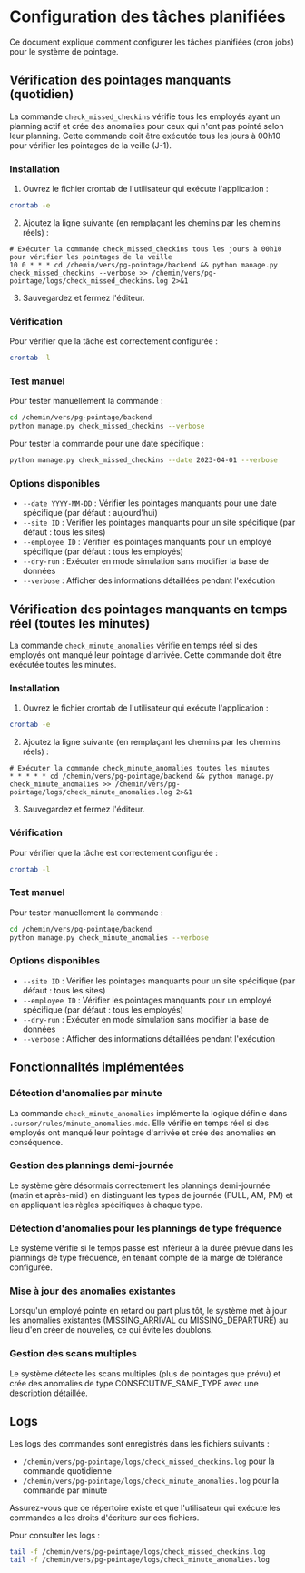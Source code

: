 # Configuration des tâches planifiées

Ce document explique comment configurer les tâches planifiées (cron jobs) pour le système de pointage.

## Vérification des pointages manquants (quotidien)

La commande `check_missed_checkins` vérifie tous les employés ayant un planning actif et crée des anomalies pour ceux qui n'ont pas pointé selon leur planning. Cette commande doit être exécutée tous les jours à 00h10 pour vérifier les pointages de la veille (J-1).

### Installation

1. Ouvrez le fichier crontab de l'utilisateur qui exécute l'application :

```bash
crontab -e
```

2. Ajoutez la ligne suivante (en remplaçant les chemins par les chemins réels) :

```
# Exécuter la commande check_missed_checkins tous les jours à 00h10 pour vérifier les pointages de la veille
10 0 * * * cd /chemin/vers/pg-pointage/backend && python manage.py check_missed_checkins --verbose >> /chemin/vers/pg-pointage/logs/check_missed_checkins.log 2>&1
```

3. Sauvegardez et fermez l'éditeur.

### Vérification

Pour vérifier que la tâche est correctement configurée :

```bash
crontab -l
```

### Test manuel

Pour tester manuellement la commande :

```bash
cd /chemin/vers/pg-pointage/backend
python manage.py check_missed_checkins --verbose
```

Pour tester la commande pour une date spécifique :

```bash
python manage.py check_missed_checkins --date 2023-04-01 --verbose
```

### Options disponibles

- `--date YYYY-MM-DD` : Vérifier les pointages manquants pour une date spécifique (par défaut : aujourd'hui)
- `--site ID` : Vérifier les pointages manquants pour un site spécifique (par défaut : tous les sites)
- `--employee ID` : Vérifier les pointages manquants pour un employé spécifique (par défaut : tous les employés)
- `--dry-run` : Exécuter en mode simulation sans modifier la base de données
- `--verbose` : Afficher des informations détaillées pendant l'exécution

## Vérification des pointages manquants en temps réel (toutes les minutes)

La commande `check_minute_anomalies` vérifie en temps réel si des employés ont manqué leur pointage d'arrivée. Cette commande doit être exécutée toutes les minutes.

### Installation

1. Ouvrez le fichier crontab de l'utilisateur qui exécute l'application :

```bash
crontab -e
```

2. Ajoutez la ligne suivante (en remplaçant les chemins par les chemins réels) :

```
# Exécuter la commande check_minute_anomalies toutes les minutes
* * * * * cd /chemin/vers/pg-pointage/backend && python manage.py check_minute_anomalies >> /chemin/vers/pg-pointage/logs/check_minute_anomalies.log 2>&1
```

3. Sauvegardez et fermez l'éditeur.

### Vérification

Pour vérifier que la tâche est correctement configurée :

```bash
crontab -l
```

### Test manuel

Pour tester manuellement la commande :

```bash
cd /chemin/vers/pg-pointage/backend
python manage.py check_minute_anomalies --verbose
```

### Options disponibles

- `--site ID` : Vérifier les pointages manquants pour un site spécifique (par défaut : tous les sites)
- `--employee ID` : Vérifier les pointages manquants pour un employé spécifique (par défaut : tous les employés)
- `--dry-run` : Exécuter en mode simulation sans modifier la base de données
- `--verbose` : Afficher des informations détaillées pendant l'exécution

## Fonctionnalités implémentées

### Détection d'anomalies par minute

La commande `check_minute_anomalies` implémente la logique définie dans `.cursor/rules/minute_anomalies.mdc`. Elle vérifie en temps réel si des employés ont manqué leur pointage d'arrivée et crée des anomalies en conséquence.

### Gestion des plannings demi-journée

Le système gère désormais correctement les plannings demi-journée (matin et après-midi) en distinguant les types de journée (FULL, AM, PM) et en appliquant les règles spécifiques à chaque type.

### Détection d'anomalies pour les plannings de type fréquence

Le système vérifie si le temps passé est inférieur à la durée prévue dans les plannings de type fréquence, en tenant compte de la marge de tolérance configurée.

### Mise à jour des anomalies existantes

Lorsqu'un employé pointe en retard ou part plus tôt, le système met à jour les anomalies existantes (MISSING_ARRIVAL ou MISSING_DEPARTURE) au lieu d'en créer de nouvelles, ce qui évite les doublons.

### Gestion des scans multiples

Le système détecte les scans multiples (plus de pointages que prévu) et crée des anomalies de type CONSECUTIVE_SAME_TYPE avec une description détaillée.

## Logs

Les logs des commandes sont enregistrés dans les fichiers suivants :

- `/chemin/vers/pg-pointage/logs/check_missed_checkins.log` pour la commande quotidienne
- `/chemin/vers/pg-pointage/logs/check_minute_anomalies.log` pour la commande par minute

Assurez-vous que ce répertoire existe et que l'utilisateur qui exécute les commandes a les droits d'écriture sur ces fichiers.

Pour consulter les logs :

```bash
tail -f /chemin/vers/pg-pointage/logs/check_missed_checkins.log
tail -f /chemin/vers/pg-pointage/logs/check_minute_anomalies.log
```
